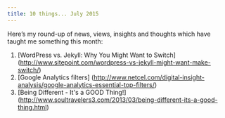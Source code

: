 ```yaml
---
title: 10 things... July 2015
---
```

Here’s my round-up of news, views, insights and thoughts which have taught me something this month:

  1. [WordPress vs. Jekyll: Why You Might Want to Switch] (http://www.sitepoint.com/wordpress-vs-jekyll-might-want-make-switch/)
  2. [Google Analytics filters] (http://www.netcel.com/digital-insight-analysis/google-analytics-essential-top-filters/)
  3. [Being Different - It's a GOOD Thing!] (http://www.soultravelers3.com/2013/03/being-different-its-a-good-thing.html)
